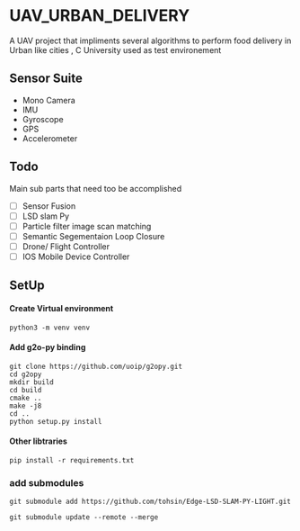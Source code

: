# UAV_URBAN_DELIVERY
 A UAV project that impliments several algorithms to perform food delivery in Urban like cities , C University used as test environement

## Sensor Suite
- Mono Camera
- IMU
- Gyroscope
- GPS
- Accelerometer



## Todo
Main sub parts that need too be accomplished
- [ ] Sensor Fusion
- [ ] LSD slam Py
- [ ] Particle filter image scan matching
- [ ] Semantic Segementaion Loop Closure 
- [ ] Drone/ Flight Controller
- [ ] IOS Mobile Device Controller

## SetUp
#### Create Virtual environment
```
python3 -m venv venv
```

#### Add g2o-py binding
```
git clone https://github.com/uoip/g2opy.git
cd g2opy
mkdir build
cd build
cmake ..
make -j8
cd ..
python setup.py install
```

#### Other libtraries
```
pip install -r requirements.txt
```

### add submodules
```
git submodule add https://github.com/tohsin/Edge-LSD-SLAM-PY-LIGHT.git

git submodule update --remote --merge
```


